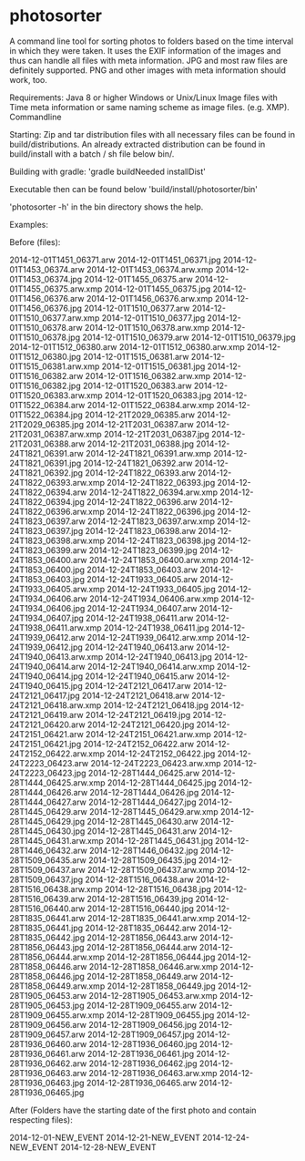 # photosorter
A command line tool for sorting photos to folders based on the time interval in which they were taken. 
It uses the EXIF information of the images and thus can handle all files with meta information. 
JPG and most raw files are definitely supported. PNG and other images with meta information should work, too.

Requirements:
Java 8 or higher
Windows or Unix/Linux
Image files with Time meta information or same naming scheme as image files. (e.g. XMP).
Commandline

Starting:
Zip and tar distribution files with all necessary files can be found in build/distributions. An already extracted
distribution can be found in build/install with a batch / sh file below bin/.

Building with gradle:
'gradle buildNeeded installDist'

Executable then can be found below 'build/install/photosorter/bin'

'photosorter -h' in the bin directory shows the help.


Examples:

Before (files):

2014-12-01T1451_06371.arw      2014-12-01T1451_06371.jpg      2014-12-01T1453_06374.arw      2014-12-01T1453_06374.arw.xmp
2014-12-01T1453_06374.jpg      2014-12-01T1455_06375.arw      2014-12-01T1455_06375.arw.xmp  2014-12-01T1455_06375.jpg
2014-12-01T1456_06376.arw      2014-12-01T1456_06376.arw.xmp  2014-12-01T1456_06376.jpg      2014-12-01T1510_06377.arw
2014-12-01T1510_06377.arw.xmp  2014-12-01T1510_06377.jpg      2014-12-01T1510_06378.arw      2014-12-01T1510_06378.arw.xmp
2014-12-01T1510_06378.jpg      2014-12-01T1510_06379.arw      2014-12-01T1510_06379.jpg      2014-12-01T1512_06380.arw
2014-12-01T1512_06380.arw.xmp  2014-12-01T1512_06380.jpg      2014-12-01T1515_06381.arw      2014-12-01T1515_06381.arw.xmp
2014-12-01T1515_06381.jpg      2014-12-01T1516_06382.arw      2014-12-01T1516_06382.arw.xmp  2014-12-01T1516_06382.jpg
2014-12-01T1520_06383.arw      2014-12-01T1520_06383.arw.xmp  2014-12-01T1520_06383.jpg      2014-12-01T1522_06384.arw
2014-12-01T1522_06384.arw.xmp  2014-12-01T1522_06384.jpg      2014-12-21T2029_06385.arw      2014-12-21T2029_06385.jpg
2014-12-21T2031_06387.arw      2014-12-21T2031_06387.arw.xmp  2014-12-21T2031_06387.jpg      2014-12-21T2031_06388.arw
2014-12-21T2031_06388.jpg      2014-12-24T1821_06391.arw      2014-12-24T1821_06391.arw.xmp  2014-12-24T1821_06391.jpg
2014-12-24T1821_06392.arw      2014-12-24T1821_06392.jpg      2014-12-24T1822_06393.arw      2014-12-24T1822_06393.arw.xmp
2014-12-24T1822_06393.jpg      2014-12-24T1822_06394.arw      2014-12-24T1822_06394.arw.xmp  2014-12-24T1822_06394.jpg
2014-12-24T1822_06396.arw      2014-12-24T1822_06396.arw.xmp  2014-12-24T1822_06396.jpg      2014-12-24T1823_06397.arw
2014-12-24T1823_06397.arw.xmp  2014-12-24T1823_06397.jpg      2014-12-24T1823_06398.arw      2014-12-24T1823_06398.arw.xmp
2014-12-24T1823_06398.jpg      2014-12-24T1823_06399.arw      2014-12-24T1823_06399.jpg      2014-12-24T1853_06400.arw
2014-12-24T1853_06400.arw.xmp  2014-12-24T1853_06400.jpg      2014-12-24T1853_06403.arw      2014-12-24T1853_06403.jpg
2014-12-24T1933_06405.arw      2014-12-24T1933_06405.arw.xmp  2014-12-24T1933_06405.jpg      2014-12-24T1934_06406.arw
2014-12-24T1934_06406.arw.xmp  2014-12-24T1934_06406.jpg      2014-12-24T1934_06407.arw      2014-12-24T1934_06407.jpg
2014-12-24T1938_06411.arw      2014-12-24T1938_06411.arw.xmp  2014-12-24T1938_06411.jpg      2014-12-24T1939_06412.arw
2014-12-24T1939_06412.arw.xmp  2014-12-24T1939_06412.jpg      2014-12-24T1940_06413.arw      2014-12-24T1940_06413.arw.xmp
2014-12-24T1940_06413.jpg      2014-12-24T1940_06414.arw      2014-12-24T1940_06414.arw.xmp  2014-12-24T1940_06414.jpg
2014-12-24T1940_06415.arw      2014-12-24T1940_06415.jpg      2014-12-24T2121_06417.arw      2014-12-24T2121_06417.jpg
2014-12-24T2121_06418.arw      2014-12-24T2121_06418.arw.xmp  2014-12-24T2121_06418.jpg      2014-12-24T2121_06419.arw
2014-12-24T2121_06419.jpg      2014-12-24T2121_06420.arw      2014-12-24T2121_06420.jpg      2014-12-24T2151_06421.arw
2014-12-24T2151_06421.arw.xmp  2014-12-24T2151_06421.jpg      2014-12-24T2152_06422.arw      2014-12-24T2152_06422.arw.xmp
2014-12-24T2152_06422.jpg      2014-12-24T2223_06423.arw      2014-12-24T2223_06423.arw.xmp  2014-12-24T2223_06423.jpg
2014-12-28T1444_06425.arw      2014-12-28T1444_06425.arw.xmp  2014-12-28T1444_06425.jpg      2014-12-28T1444_06426.arw
2014-12-28T1444_06426.jpg      2014-12-28T1444_06427.arw      2014-12-28T1444_06427.jpg      2014-12-28T1445_06429.arw
2014-12-28T1445_06429.arw.xmp  2014-12-28T1445_06429.jpg      2014-12-28T1445_06430.arw      2014-12-28T1445_06430.jpg
2014-12-28T1445_06431.arw      2014-12-28T1445_06431.arw.xmp  2014-12-28T1445_06431.jpg      2014-12-28T1446_06432.arw
2014-12-28T1446_06432.jpg      2014-12-28T1509_06435.arw      2014-12-28T1509_06435.jpg      2014-12-28T1509_06437.arw
2014-12-28T1509_06437.arw.xmp  2014-12-28T1509_06437.jpg      2014-12-28T1516_06438.arw      2014-12-28T1516_06438.arw.xmp
2014-12-28T1516_06438.jpg      2014-12-28T1516_06439.arw      2014-12-28T1516_06439.jpg      2014-12-28T1516_06440.arw
2014-12-28T1516_06440.jpg      2014-12-28T1835_06441.arw      2014-12-28T1835_06441.arw.xmp  2014-12-28T1835_06441.jpg
2014-12-28T1835_06442.arw      2014-12-28T1835_06442.jpg      2014-12-28T1856_06443.arw      2014-12-28T1856_06443.jpg
2014-12-28T1856_06444.arw      2014-12-28T1856_06444.arw.xmp  2014-12-28T1856_06444.jpg      2014-12-28T1858_06446.arw
2014-12-28T1858_06446.arw.xmp  2014-12-28T1858_06446.jpg      2014-12-28T1858_06449.arw      2014-12-28T1858_06449.arw.xmp
2014-12-28T1858_06449.jpg      2014-12-28T1905_06453.arw      2014-12-28T1905_06453.arw.xmp  2014-12-28T1905_06453.jpg
2014-12-28T1909_06455.arw      2014-12-28T1909_06455.arw.xmp  2014-12-28T1909_06455.jpg      2014-12-28T1909_06456.arw
2014-12-28T1909_06456.jpg      2014-12-28T1909_06457.arw      2014-12-28T1909_06457.jpg      2014-12-28T1936_06460.arw
2014-12-28T1936_06460.jpg      2014-12-28T1936_06461.arw      2014-12-28T1936_06461.jpg      2014-12-28T1936_06462.arw
2014-12-28T1936_06462.jpg      2014-12-28T1936_06463.arw      2014-12-28T1936_06463.arw.xmp  2014-12-28T1936_06463.jpg
2014-12-28T1936_06465.arw      2014-12-28T1936_06465.jpg


After (Folders have the starting date of the first photo and contain respecting files):

2014-12-01-NEW_EVENT  2014-12-21-NEW_EVENT  2014-12-24-NEW_EVENT  2014-12-28-NEW_EVENT
